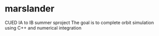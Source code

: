 # marslander
CUED IA to IB summer sproject
The goal is to complete orbit simulation using C++ and numerical integration
